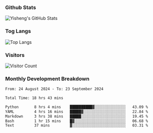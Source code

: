 ### Github Stats
![Yisheng's GitHub Stats](https://github-readme-stats-9qabuvhk1-gongyisheng.vercel.app/api?username=gongyisheng&count_private=true&show_icons=true)
### Tog Langs
![Top Langs](https://github-readme-stats-9qabuvhk1-gongyisheng.vercel.app/api/top-langs/?username=gongyisheng&layout=compact)
### Visitors
![Visitor Count](https://profile-counter.glitch.me/gongyisheng/count.svg)
### Monthly Development Breakdown
<!--START_SECTION:waka-->

```txt
From: 24 August 2024 - To: 23 September 2024

Total Time: 18 hrs 43 mins

Python       8 hrs 4 mins    ██████████▓░░░░░░░░░░░░░░   43.09 %
YAML         4 hrs 16 mins   █████▓░░░░░░░░░░░░░░░░░░░   22.84 %
Markdown     3 hrs 38 mins   █████░░░░░░░░░░░░░░░░░░░░   19.45 %
Bash         1 hr 15 mins    █▓░░░░░░░░░░░░░░░░░░░░░░░   06.68 %
Text         37 mins         ▓░░░░░░░░░░░░░░░░░░░░░░░░   03.31 %
```

<!--END_SECTION:waka-->
